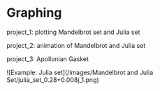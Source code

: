 # Graphing
project_1: plotting Mandelbrot set and Julia set

project_2: animation of Mandelbrot and Julia set

project_3: Apollonian Gasket

![Example: Julia set](/images/Mandelbrot and Julia Set/julia_set_0.28+0.008j_1.png)



